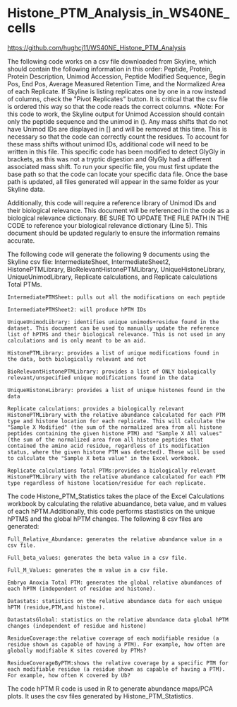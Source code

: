 # Histone_PTM_Analysis_in_WS40NE_cells
https://github.com/hughcj11/WS40NE_Histone_PTM_Analysis

The following code works on a csv file downloaded from Skyline, which should contain the following information in this order: Peptide, Protein, Protein Description, Unimod Accession, Peptide Modified Sequence, Begin Pos, End Pos, Average Measured Retention Time, and the Normalized Area of each Replicate. If Skyline is listing replicates one by one in a row instead of columns, check the "Pivot Replicates" button. It is critical that the csv file is ordered this way so that the code reads the correct columns.
    *Note: For this code to work, the Skyline output for Unimod Accession should contain only the peptide sequence and the unimod in (). Any mass shifts that do not have Unimod IDs are displayed in [] and will be removed at this time. This is necessary so that the code can correctly count the residues. To account for these mass shifts without unimod IDs, additional code will need to be written in this file. This specific code has been modified to detect GlyGly in brackets, as this was not a tryptic digestion and GlyGly had a different associated mass shift.
To run your specific file, you must first update the base path so that the code can locate your specific data file. Once the base path is updated, all files generated will appear in the same folder as your Skyline data.

Additionally, this code will require a reference library of Unimod IDs and their biological relevance. This document will be referenced in the code as a biological relevance dictionary. BE SURE TO UPDATE THE FILE PATH IN THE CODE to reference your biological relevance dictionary (Line 5). This document should be updated regularly to ensure the information remains accurate.




The following code will generate the following 9 documents using the Skyline csv file: IntermediateSheet, IntermediateSheet2, HistonePTMLibrary, BioRelevantHistonePTMLibrary, UniqueHistoneLibrary, UniqueUnimodLibrary, Replicate calculations, and Replicate calculations Total PTMs.
    
    IntermediatePTMSheet: pulls out all the modifications on each peptide
    
    IntermediatePTMSheet2: will produce hPTM IDs

    UniqueUnimodLibrary: identifies unique unimods+residue found in the dataset. This document can be used to manually update the reference list of hPTMS and their biological relevance. This is not used in any calculations and is only meant to be an aid.

    HistonePTMLibrary: provides a list of unique modifications found in the data, both biologically relevant and not

    BioRelevantHistonePTMLibrary: provides a list of ONLY biologically relevant/unspecified unique modifications found in the data

    UniqueHistoneLibrary: provides a list of unique histones found in the data

    Replicate calculations: provides a biologically relevant HistonePTMLibrary with the relative abundance calculated for each PTM type and histone location for each replicate. This will calculate the "Sample X Modified" (the sum of the normalized area from all histone peptides containing the given histone PTM) and "Sample X All values" (the sum of the normalized area from all histone peptides that contained the amino acid residue, regardless of its modification status, where the given histone PTM was detected). These will be used to calculate the "Sample X beta value" in the Excel workbook.

    Replicate calculations Total PTMs:provides a biologically relevant HistonePTMLibrary with the relative abundance calculated for each PTM type regardless of histone location/residue for each replicate.


The code Histone_PTM_Statistics takes the place of the Excel Calculations workbook by calculating the relative abuandance, beta value, and m values of each hPTM.Additionally, this code performs stastistics on the unique hPTMS and the global hPTM changes. The following 8 csv files are generated:

    Full_Relative_Abundance: generates the relative abundance value in a csv file.

    Full_beta_values: generates the beta value in a csv file.

    Full_M_Values: generates the m value in a csv file.

    Embryo Anoxia Total PTM: generates the global relative abundances of each hPTM (independent of residue and histone). 

    Datastats: statistics on the relative abundance data for each unique hPTM (residue,PTM,and histone).

    DatastatsGlobal: statistics on the relative abundance data global hPTM changes (independent of residue and histone)

    ResidueCoverage:the relative coverage of each modifiable residue (a residue shown as capable of having a PTM). For example, how often are globally modifiable K sites covered by PTMs?

    ResidueCoverageByPTM:shows the relative coverage by a specific PTM for each modifiable residue (a residue shown as capable of having a PTM). For example, how often K covered by Ub?

The code hPTM R code is used in R to generate abundance maps/PCA plots. It uses the csv files generated by Histone_PTM_Statistics. 
